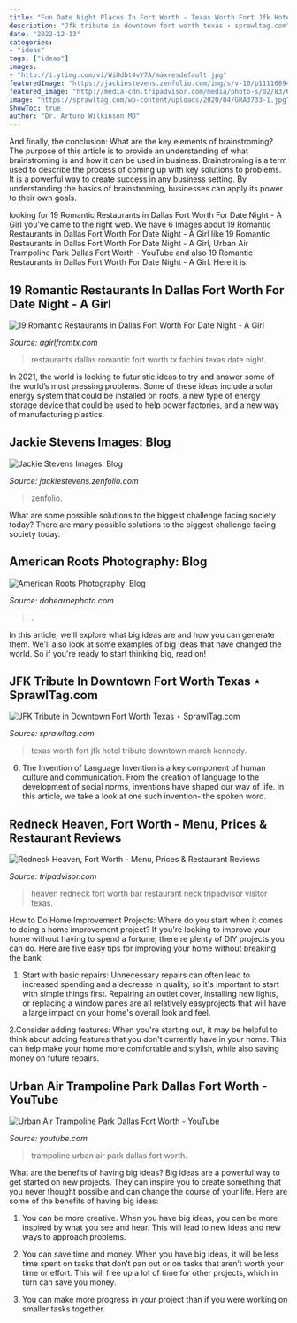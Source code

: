 ```yaml
---
title: "Fun Date Night Places In Fort Worth - Texas Worth Fort Jfk Hotel Tribute Downtown March Kennedy"
description: "Jfk tribute in downtown fort worth texas ⋆ sprawltag.com"
date: "2022-12-13"
categories:
- "ideas"
tags: ["ideas"]
images:
- "http://i.ytimg.com/vi/WiUdbt4vY7A/maxresdefault.jpg"
featuredImage: "https://jackiestevens.zenfolio.com/img/s/v-10/p1111689406-5.jpg"
featured_image: "http://media-cdn.tripadvisor.com/media/photo-s/02/83/6e/49/filename-red-neck-heaven.jpg"
image: "https://sprawltag.com/wp-content/uploads/2020/04/GRA3733-1.jpg"
ShowToc: true
author: "Dr. Arturo Wilkinson MD"
---
```



And finally, the conclusion: What are the key elements of brainstroming?
The purpose of this article is to provide an understanding of what brainstroming is and how it can be used in business. Brainstroming is a term used to describe the process of coming up with key solutions to problems. It is a powerful way to create success in any business setting. By understanding the basics of brainstroming, businesses can apply its power to their own goals.

	

		
looking for 19 Romantic Restaurants in Dallas Fort Worth For Date Night - A Girl you've came to the right web. We have 6 Images about 19 Romantic Restaurants in Dallas Fort Worth For Date Night - A Girl like 19 Romantic Restaurants in Dallas Fort Worth For Date Night - A Girl, Urban Air Trampoline Park Dallas Fort Worth - YouTube and also 19 Romantic Restaurants in Dallas Fort Worth For Date Night - A Girl. Here it is:
		
    
## 19 Romantic Restaurants In Dallas Fort Worth For Date Night - A Girl

<img loading=lazy src="https://www.agirlfromtx.com/wp-content/uploads/2019/02/Dallas-Romantic-Restaurants-Fachini-1024x683.jpg" onerror="this.onerror=null;this.src='https://tse1.mm.bing.net/th?id=OIP.dTq3qN6wYU7Q9kkFiEdKZQHaE8&amp;pid=15.1';" alt="19 Romantic Restaurants in Dallas Fort Worth For Date Night - A Girl">

_Source: agirlfromtx.com_

>restaurants dallas romantic fort worth tx fachini texas date night. 

	

In 2021, the world is looking to futuristic ideas to try and answer some of the world’s most pressing problems. Some of these ideas include a solar energy system that could be installed on roofs, a new type of energy storage device that could be used to help power factories, and a new way of manufacturing plastics.

    
## Jackie Stevens Images: Blog

<img loading=lazy src="https://jackiestevens.zenfolio.com/img/s/v-10/p1111689406-5.jpg" onerror="this.onerror=null;this.src='https://tse3.mm.bing.net/th?id=OIP.DP4eHJXBcM3-kbD6RzIxZwHaLG&amp;pid=15.1';" alt="Jackie Stevens Images: Blog">

_Source: jackiestevens.zenfolio.com_

>zenfolio. 

	

What are some possible solutions to the biggest challenge facing society today?
There are many possible solutions to the biggest challenge facing society today.

    
## American Roots Photography: Blog

<img loading=lazy src="https://www.dohearnephoto.com/img/s/v-10/p1578309064-4.jpg" onerror="this.onerror=null;this.src='https://tse1.mm.bing.net/th?id=OIP.dyEj8nEQEJBcWHHJ1nl-6gAAAA&amp;pid=15.1';" alt="American Roots Photography: Blog">

_Source: dohearnephoto.com_

>. 

	

In this article, we'll explore what big ideas are and how you can generate them. We'll also look at some examples of big ideas that have changed the world. So if you're ready to start thinking big, read on!

    
## JFK Tribute In Downtown Fort Worth Texas ⋆ SprawlTag.com

<img loading=lazy src="https://sprawltag.com/wp-content/uploads/2020/04/GRA3733-1.jpg" onerror="this.onerror=null;this.src='https://tse2.mm.bing.net/th?id=OIP.f08d0aTcToGEegGaPEZOuwHaE7&amp;pid=15.1';" alt="JFK Tribute in Downtown Fort Worth Texas ⋆ SprawlTag.com">

_Source: sprawltag.com_

>texas worth fort jfk hotel tribute downtown march kennedy. 

	

6. The Invention of Language
Invention is a key component of human culture and communication. From the creation of language to the development of social norms, inventions have shaped our way of life. In this article, we take a look at one such invention- the spoken word.

    
## Redneck Heaven, Fort Worth - Menu, Prices &amp; Restaurant Reviews

<img loading=lazy src="http://media-cdn.tripadvisor.com/media/photo-s/02/83/6e/49/filename-red-neck-heaven.jpg" onerror="this.onerror=null;this.src='https://tse1.mm.bing.net/th?id=OIP.yehbh7-FegalTGA__O_IhgHaFj&amp;pid=15.1';" alt="Redneck Heaven, Fort Worth - Menu, Prices &amp; Restaurant Reviews">

_Source: tripadvisor.com_

>heaven redneck fort worth bar restaurant neck tripadvisor visitor texas. 

	

How to Do Home Improvement Projects: Where do you start when it comes to doing a home improvement project?
If you're looking to improve your home without having to spend a fortune, there're plenty of DIY projects you can do. Here are five easy tips for improving your home without breaking the bank:
1. Start with basic repairs: Unnecessary repairs can often lead to increased spending and a decrease in quality, so it's important to start with simple things first. Repairing an outlet cover, installing new lights, or replacing a window panes are all relatively easyprojects that will have a large impact on your home's overall look and feel.

2.Consider adding features: When you're starting out, it may be helpful to think about adding features that you don't currently have in your home. This can help make your home more comfortable and stylish, while also saving money on future repairs.

    
## Urban Air Trampoline Park Dallas Fort Worth - YouTube

<img loading=lazy src="http://i.ytimg.com/vi/WiUdbt4vY7A/maxresdefault.jpg" onerror="this.onerror=null;this.src='https://tse1.mm.bing.net/th?id=OIP.KYMF_HCYIx6RlkHEXXCORwHaEK&amp;pid=15.1';" alt="Urban Air Trampoline Park Dallas Fort Worth - YouTube">

_Source: youtube.com_

>trampoline urban air park dallas fort worth. 

	

What are the benefits of having big ideas?
Big ideas are a powerful way to get started on new projects. They can inspire you to create something that you never thought possible and can change the course of your life. Here are some of the benefits of having big ideas:
1. You can be more creative. When you have big ideas, you can be more inspired by what you see and hear. This will lead to new ideas and new ways to approach problems.

2. You can save time and money. When you have big ideas, it will be less time spent on tasks that don’t pan out or on tasks that aren’t worth your time or effort. This will free up a lot of time for other projects, which in turn can save you money.

3. You can make more progress in your project than if you were working on smaller tasks together.

